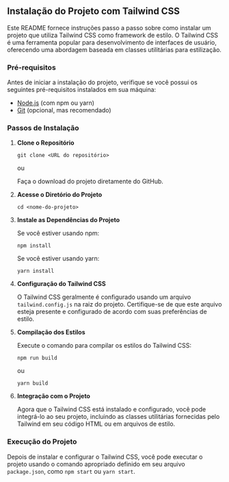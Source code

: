 ## Instalação do Projeto com Tailwind CSS

Este README fornece instruções passo a passo sobre como instalar um projeto que utiliza Tailwind CSS como framework de estilo. O Tailwind CSS é uma ferramenta popular para desenvolvimento de interfaces de usuário, oferecendo uma abordagem baseada em classes utilitárias para estilização.

### Pré-requisitos

Antes de iniciar a instalação do projeto, verifique se você possui os seguintes pré-requisitos instalados em sua máquina:

- [Node.js](https://nodejs.org/) (com npm ou yarn)
- [Git](https://git-scm.com/) (opcional, mas recomendado)

### Passos de Instalação

1. **Clone o Repositório**

   ```
   git clone <URL do repositório>
   ```

   ou

   Faça o download do projeto diretamente do GitHub.

2. **Acesse o Diretório do Projeto**

   ```
   cd <nome-do-projeto>
   ```

3. **Instale as Dependências do Projeto**

   Se você estiver usando npm:

   ```
   npm install
   ```

   Se você estiver usando yarn:

   ```
   yarn install
   ```

4. **Configuração do Tailwind CSS**

   O Tailwind CSS geralmente é configurado usando um arquivo `tailwind.config.js` na raiz do projeto. Certifique-se de que este arquivo esteja presente e configurado de acordo com suas preferências de estilo.

5. **Compilação dos Estilos**

   Execute o comando para compilar os estilos do Tailwind CSS:

   ```
   npm run build
   ```

   ou

   ```
   yarn build
   ```

6. **Integração com o Projeto**

   Agora que o Tailwind CSS está instalado e configurado, você pode integrá-lo ao seu projeto, incluindo as classes utilitárias fornecidas pelo Tailwind em seu código HTML ou em arquivos de estilo.

### Execução do Projeto

Depois de instalar e configurar o Tailwind CSS, você pode executar o projeto usando o comando apropriado definido em seu arquivo `package.json`, como `npm start` ou `yarn start`.

